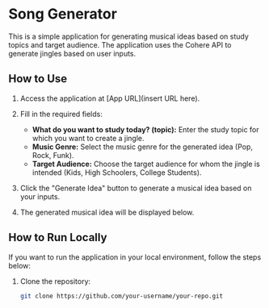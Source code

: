 # Song Generator

This is a simple application for generating musical ideas based on study topics and target audience. The application uses the Cohere API to generate jingles based on user inputs.

## How to Use

1. Access the application at [App URL](insert URL here).

2. Fill in the required fields:

   - **What do you want to study today? (topic):** Enter the study topic for which you want to create a jingle.
   - **Music Genre:** Select the music genre for the generated idea (Pop, Rock, Funk).
   - **Target Audience:** Choose the target audience for whom the jingle is intended (Kids, High Schoolers, College Students).

3. Click the "Generate Idea" button to generate a musical idea based on your inputs.

4. The generated musical idea will be displayed below.

## How to Run Locally

If you want to run the application in your local environment, follow the steps below:

1. Clone the repository:

   ```bash
   git clone https://github.com/your-username/your-repo.git
